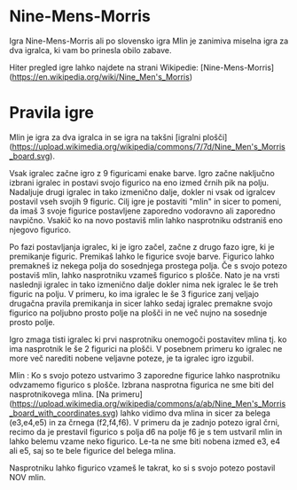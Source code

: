 # Nine-Mens-Morris

Igra Nine-Mens-Morris ali po slovensko igra Mlin je zanimiva miselna igra za dva igralca, ki vam bo prinesla obilo zabave.

Hiter pregled igre lahko najdete na strani Wikipedie: [Nine-Mens-Morris] (https://en.wikipedia.org/wiki/Nine_Men's_Morris)

# Pravila igre

Mlin je igra za dva igralca in se igra na takšni [igralni plošči] (https://upload.wikimedia.org/wikipedia/commons/7/7d/Nine_Men's_Morris_board.svg).

Vsak igralec začne igro z 9 figuricami enake barve. Igro začne naključno izbrani igralec in postavi svojo figurico na eno
izmed črnih pik na polju. Nadaljuje drugi igralec in tako izmenično dalje, dokler ni vsak od igralcev postavil vseh svojih
9 figuric. Cilj igre je postaviti "mlin" in sicer to pomeni, da imaš 3 svoje figurice postavljene zaporedno vodoravno ali zaporedno navpično.
Vsakič ko na novo postaviš mlin lahko nasprotniku odstraniš eno njegovo figurico. 

Po fazi postavljanja igralec, ki je igro začel, začne z drugo fazo igre, ki je premikanje figuric. Premikaš lahko le figurice svoje barve.
Figurico lahko premakneš iz nekega polja do sosednjega prostega polja. Če s svojo potezo postaviš mlin, lahko nasprotniku vzameš figurico s plošče. Nato je na vrsti naslednji igralec in
tako izmenično dalje dokler nima nek igralec le še treh figuric na polju. V primeru, ko ima igralec le še 3 figurice zanj veljajo drugačna pravila
premikanja in sicer lahko sedaj igralec premakne svojo figurico na poljubno prosto polje na plošči in ne več nujno na sosednje prosto polje. 

Igro zmaga tisti igralec ki prvi nasprotniku onemogoči postavitev mlina tj. ko ima nasprotnik le še 2 figurici na plošči.
V posebnem primeru ko igralec ne more več narediti nobene veljavne poteze, je ta igralec igro izgubil.

Mlin : 
Ko s svojo potezo ustvarimo 3 zaporedne figurice lahko nasprotniku odvzamemo figurico s plošče. Izbrana nasprotna figurica ne sme biti del 
nasprotnikovega mlina.  [Na primeru] (https://upload.wikimedia.org/wikipedia/commons/a/ab/Nine_Men's_Morris_board_with_coordinates.svg) lahko vidimo
dva mlina in sicer za belega (e3,e4,e5) in za črnega (f2,f4,f6). V primeru da je zadnjo potezo igral črni, recimo da je prestavil figurico
s polja d6 na polje f6 je s tem ustvaril mlin in lahko belemu vzame neko figurico. Le-ta ne sme biti nobena izmed e3, e4 ali e5, saj so te bele figurice
del belega mlina. 

Nasprotniku lahko figurico vzameš le takrat, ko si s svojo potezo postavil NOV mlin. 
